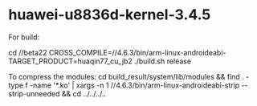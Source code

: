 huawei-u8836d-kernel-3.4.5
==========================

For build:

cd /<path>/beta22
CROSS_COMPILE=/<path>/4.6.3/bin/arm-linux-androideabi- TARGET_PRODUCT=huaqin77_cu_jb2 ./build.sh release

To compress the modules:
cd build_result/system/lib/modules && find . -type f -name '*.ko' | xargs -n 1 /<path>/4.6.3/bin/arm-linux-androideabi-strip --strip-unneeded && cd ../../../..
